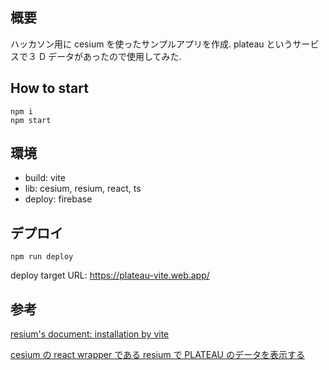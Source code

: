 ## 概要

ハッカソン用に cesium を使ったサンプルアプリを作成.
plateau というサービスで３ D データがあったので使用してみた.

## How to start

```
npm i
npm start
```

## 環境

- build: vite
- lib: cesium, resium, react, ts
- deploy: firebase

## デプロイ

```
npm run deploy
```

deploy target URL: <https://plateau-vite.web.app/>

## 参考

[resium's document: installation by vite](https://resium.reearth.io/installation#5-vite)

[cesium の react wrapper である resium で PLATEAU のデータを表示する](https://zenn.dev/yizumi1012xxx/articles/8af66ddc84d01a5eaf1e)
